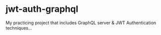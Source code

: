 # jwt-auth-graphql
My practicing project that includes GraphQL server &amp; JWT Authentication techniques...
